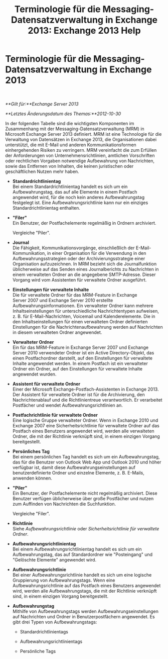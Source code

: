 ﻿---
title: 'Terminologie für die Messaging-Datensatzverwaltung in Exchange 2013: Exchange 2013 Help'
TOCTitle: Terminologie für die Messaging-Datensatzverwaltung in Exchange 2013
ms:assetid: de3e3503-6de3-4666-aeb9-cd877efb93bb
ms:mtpsurl: https://technet.microsoft.com/de-de/library/Bb408414(v=EXCHG.150)
ms:contentKeyID: 50476898
ms.date: 04/24/2018
mtps_version: v=EXCHG.150
ms.translationtype: HT
---

# Terminologie für die Messaging-Datensatzverwaltung in Exchange 2013

 

_**Gilt für:**Exchange Server 2013_

_**Letztes Änderungsdatum des Themas:**2012-10-30_

In der folgenden Tabelle sind die wichtigsten Komponenten im Zusammenhang mit der Messaging-Datensatzverwaltung (MRM) in Microsoft Exchange Server 2013 definiert. MRM ist eine Technologie für die Verwaltung von Datensätzen in Exchange 2013, die Organisationen dabei unterstützt, die mit E-Mail und anderen Kommunikationsformen einhergehenden Risiken zu verringern. MRM vereinfacht die zum Erfüllen der Anforderungen von Unternehmensrichtlinien, amtlichen Vorschriften oder rechtlichen Vorgaben notwendige Aufbewahrung von Nachrichten, sowie das Entfernen von Inhalten, die keinen juristischen oder geschäftlichen Nutzen mehr haben.

  - **Standardrichtlinientag**  
    Bei einem Standardrichtlinientag handelt es sich um ein Aufbewahrungstag, das auf alle Elemente in einem Postfach angewendet wird, für die noch kein anderes Aufbewahrungstag festgelegt ist. Eine Aufbewahrungsrichtlinie kann nur ein einziges Standardrichtlinientag enthalten.

<!-- end list -->

  - **"Filer"**  
    Ein Benutzer, der Postfachelemente regelmäßig in Ordnern archiviert.
    
    Vergleiche "Piler".

<!-- end list -->

  - **Journal**  
    Die Fähigkeit, Kommunikationsvorgänge, einschließlich der E-Mail-Kommunikation, in einer Organisation für die Verwendung in den Aufbewahrungsstrategien oder der Archivierungsstrategie einer Organisation aufzuzeichnen. In MRM bezieht sich die Journalfunktion üblicherweise auf das Senden eines Journalberichts zu Nachrichten in einem verwalteten Ordner an die angegebene SMTP-Adresse. Dieser Vorgang wird vom Assistenten für verwaltete Ordner ausgeführt.

<!-- end list -->

  - **Einstellungen für verwaltete Inhalte**  
    Die für verwaltete Ordner für das MRM-Feature in Exchange Server 2007 und Exchange Server 2010 erstellte Aufbewahrungsinformationen. Ein verwalteter Ordner kann mehrere Inhaltseinstellungen für unterschiedliche Nachrichtentypen aufweisen, z. B. für E-Mail-Nachrichten, Voicemail und Kalenderelemente. Die in den Inhaltseinstellungen für einen verwalteten Ordner definierten Einstellungen für die Nachrichtenaufbewahrung werden auf Nachrichten in diesem verwalteten Ordner angewendet.

<!-- end list -->

  - **Verwalteter Ordner**  
    Ein für das MRM-Feature in Exchange Server 2007 und Exchange Server 2010 verwendeter Ordner ist ein Active Directory-Objekt, das einen Postfachordner darstellt, auf den Einstellungen für verwaltete Inhalte angewendet werden. In einem Postfach ist ein verwalteter Ordner ein Ordner, auf den Einstellungen für verwaltete Inhalte angewendet wurden.

<!-- end list -->

  - **Assistent für verwaltete Ordner**  
    Einer der Microsoft Exchange-Postfach-Assistenten in Exchange 2013. Der Assistent für verwaltete Ordner ist für die Archivierung, den Nachrichtenablauf und die Richtlinientreue verantwortlich. Er verarbeitet Postfächer und wendet Aufbewahrungsrichtlinien an.

<!-- end list -->

  - **Postfachrichtlinie für verwaltete Ordner**  
    Eine logische Gruppe verwalteter Ordner. Wenn in Exchange 2010 und Exchange 2007 eine Sicherheitsrichtlinie für verwaltete Ordner auf das Postfach eines Benutzers angewendet wird, werden alle verwalteten Ordner, die mit der Richtlinie verknüpft sind, in einem einzigen Vorgang bereitgestellt.

<!-- end list -->

  - **Persönliches Tag**  
    Bei einem persönlichen Tag handelt es sich um ein Aufbewahrungstag, das für die Benutzer von Outlook Web App und Outlook 2010 und höher verfügbar ist, damit diese Aufbewahrungseinstellungen auf benutzerdefinierte Ordner und einzelne Elemente, z. B. E-Mails, anwenden können.

<!-- end list -->

  - **"Piler"**  
    Ein Benutzer, der Postfachelemente nicht regelmäßig archiviert. Diese Benutzer verfügen üblicherweise über große Postfächer und nutzen zum Auffinden von Nachrichten die Suchfunktion.
    
    Vergleiche "Filer".

<!-- end list -->

  - **Richtlinie**  
    Siehe *Aufbewahrungsrichtlinie* oder *Sicherheitsrichtlinie für verwaltete Ordner*.

<!-- end list -->

  - **Aufbewahrungsrichtlinientag**  
    Bei einem Aufbewahrungsrichtlinientag handelt es sich um ein Aufbewahrungstag, das auf Standardordner wie "Posteingang" und "Gelöschte Elemente" angewendet wird.

<!-- end list -->

  - **Aufbewahrungsrichtlinie**  
    Bei einer Aufbewahrungsrichtlinie handelt es sich um eine logische Gruppierung von Aufbewahrungstags. Wenn eine Aufbewahrungsrichtlinie auf das Postfach eines Benutzers angewendet wird, werden alle Aufbewahrungstags, die mit der Richtlinie verknüpft sind, in einem einzigen Vorgang bereitgestellt.

<!-- end list -->

  - **Aufbewahrungstag**  
    Mithilfe von Aufbewahrungstags werden Aufbewahrungseinstellungen auf Nachrichten und Ordner in Benutzerpostfächern angewendet. Es gibt drei Typen von Aufbewahrungstags:
    
      - Standardrichtlinientags
    
      - Aufbewahrungsrichtlinientags
    
      - Persönliche Tags

